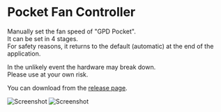 # Pocket Fan Controller
  
Manually set the fan speed of "GPD Pocket".  
It can be set in 4 stages.  
For safety reasons, it returns to the default (automatic) at the end of the application.  
  
In the unlikely event the hardware may break down.  
Please use at your own risk.  

You can download from the [release page](https://github.com/t-miyake/PocketFanController/releases).  

![Screenshot](https://github.com/t-miyake/PocketFanController/blob/master/Screenshot.png)
![Screenshot](https://github.com/t-miyake/PocketFanController/blob/master/Screenshot2.png)